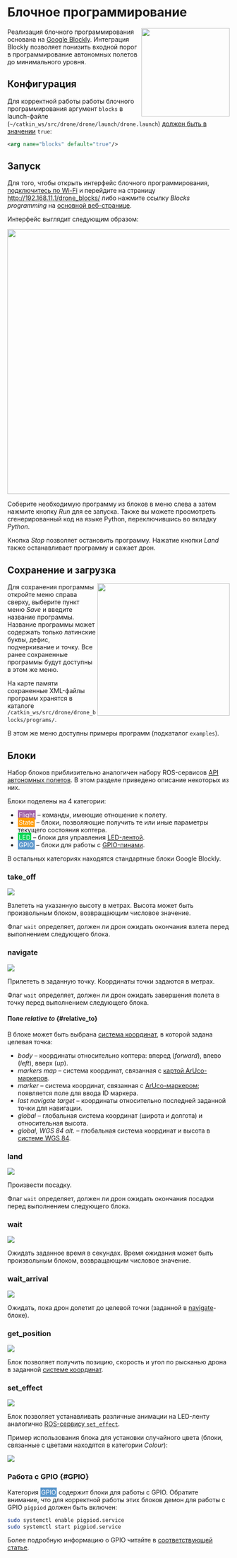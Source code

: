 # Блочное программирование

<img src="../assets/blocks/blockly.svg" width=200 align="right">

Реализация блочного программирования основана на [Google Blockly](https://developers.google.com/blockly). Интеграция Blockly позволяет понизить входной порог в программирование автономных полетов до минимального уровня.

## Конфигурация

Для корректной работы работы блочного программирования аргумент `blocks` в launch-файле (`~/catkin_ws/src/drone/drone/launch/drone.launch`) [должен быть в значении](cli.md#editing) `true`:

```xml
<arg name="blocks" default="true"/>
```

## Запуск

Для того, чтобы открыть интерфейс блочного программирования, [подключитесь по Wi-Fi](wifi.md) и перейдите на страницу http://192.168.11.1/drone_blocks/ либо нажмите ссылку *Blocks programming* на [основной веб-странице](wifi.md#веб-интерфейс).

Интерфейс выглядит следующим образом:

<img src="../assets/blocks/blocks.png" width=600 class=center>

Соберите необходимую программу из блоков в меню слева а затем нажмите кнопку *Run* для ее запуска. Также вы можете просмотреть сгенерированный код на языке Python, переключившись во вкладку *Python*.

Кнопка *Stop* позволяет остановить программу. Нажатие кнопки *Land* также останавливает программу и сажает дрон.

## Сохранение и загрузка

<img src="../assets/blocks/save.png" width=300 align=right>

Для сохранения программы откройте меню справа сверху, выберите пункт меню *Save* и введите название программы. Название программы может содержать только латинские буквы, дефис, подчеркивание и точку. Все ранее сохраненные программы будут доступны в этом же меню.

На карте памяти сохраненные XML-файлы программ хранятся в каталоге `/catkin_ws/src/drone/drone_blocks/programs/`.

В этом же меню доступны примеры программ (подкаталог `examples`).

## Блоки

Набор блоков приблизительно аналогичен набору ROS-сервисов [API автономных полетов](simple_offboard.md). В этом разделе приведено описание некоторых из них.

Блоки поделены на 4 категории:

* <span style="padding:2px;color:white;background:#9d5ca6">Flight</span> – команды, имеющие отношение к полету.
* <span style="padding:2px;color:white;background:#ff9b00">State</span> – блоки, позволяющие получить те или иные параметры текущего состояния коптера.
* <span style="padding:2px;color:white;background:#01d754">LED</span> – блоки для управления [LED-лентой](leds.md).
* <span style="padding:2px;color:white;background:#5b97cc">GPIO</span> – блоки для работы с [GPIO-пинами](gpio.md).

В остальных категориях находятся стандартные блоки Google Blockly.

### take_off

<img src="../assets/blocks/take-off.png" srcset="../assets/blocks/take-off.png 2x">

Взлететь на указанную высоту в метрах. Высота может быть произвольным блоком, возвращающим числовое значение.

Флаг `wait` определяет, должен ли дрон ожидать окончания взлета перед выполнением следующего блока.

### navigate

<img src="../assets/blocks/navigate.png" srcset="../assets/blocks/navigate.png 2x">

Прилететь в заданную точку. Координаты точки задаются в метрах.

Флаг `wait` определяет, должен ли дрон ожидать завершения полета в точку перед выполнением следующего блока.

#### Поле *relative to* {#relative_to}

В блоке может быть выбрана [система координат](frames.md), в которой задана целевая точка:

* *body* – координаты относительно коптера: вперед (*forward*), влево (*left*), вверх (*up*).
* *markers map* – система координат, связанная с [картой ArUco-маркеров](aruco_map.md).
* *marker* – система координат, связанная с [ArUco-маркером](aruco_marker.md); появляется поле для ввода ID маркера.
* *last navigate target* – координаты относительно последней заданной точки для навигации.
* *global* – глобальная система координат (широта и долгота) и относительная высота.
* *global, WGS 84 alt.* – глобальная система координат и высота в [системе WGS 84](https://ru.wikipedia.org/wiki/WGS_84).

### land

<img src="../assets/blocks/land.png" srcset="../assets/blocks/land.png 2x">

Произвести посадку.

Флаг `wait` определяет, должен ли дрон ожидать окончания посадки перед выполнением следующего блока.

### wait

<img src="../assets/blocks/wait.png" srcset="../assets/blocks/wait.png 2x">

Ожидать заданное время в секундах. Время ожидания может быть произвольным блоком, возвращающим числовое значение.

### wait_arrival

<img src="../assets/blocks/wait-arrival.png" srcset="../assets/blocks/wait-arrival.png 2x">

Ожидать, пока дрон долетит до целевой точки (заданной в [navigate](#navigate)-блоке).

### get_position

<img src="../assets/blocks/get-position.png" srcset="../assets/blocks/get-position.png 2x">

Блок позволяет получить позицию, скорость и угол по рысканью дрона в заданной [системе координат](#relative_to).

### set_effect

<img src="../assets/blocks/set-effect.png" srcset="../assets/blocks/set-effect.png 2x">

Блок позволяет устанавливать различные анимации на LED-ленту аналогично [ROS-сервису `set_effect`](leds.md#set_effect).

Пример использования блока для установки случайного цвета (блоки, связанные с цветами находятся в категории *Colour*):

<img src="../assets/blocks/random-color.png" srcset="../assets/blocks/random-color.png 2x">

### Работа с GPIO {#GPIO}

Категория <span style="padding:2px;color:white;background:#5b97cc">GPIO</span> содержит блоки для работы с GPIO. Обратите внимание, что для корректной работы этих блоков демон для работы с GPIO `pigpiod` должен быть включен:

```bash
sudo systemctl enable pigpiod.service
sudo systemctl start pigpiod.service
```

Более подробную информацию о GPIO читайте в [соответствующей статье](gpio.md).

